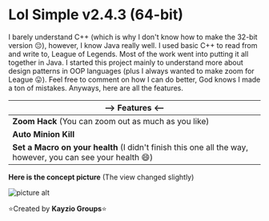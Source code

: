 # Lol Simple v2.4.3 (64-bit)

I barely understand C++ (which is why I don't know how to make the 
32-bit version :pensive:), however, I know Java really well. 
I used basic C++ to read from and write to, League of Legends.
Most of the work went into putting it all together in Java.
I started this project mainly to understand more about design
patterns in OOP languages (plus I always wanted to make zoom 
for League :stuck_out_tongue:). Feel free to comment on
how I can do better, God knows I made a ton of mistakes.
Anyways, here are all the features.

--> Features <--                                                                                                         |
----------------------------------------                                                                                 |
**Zoom Hack** (You can zoom out as much as you like)	                                                                 |
**Auto Minion Kill**                                                                                                     |
**Set a Macro on your health** (I didn't finish this one all the way, however, you can see your health :smile:)          |

**Here is the concept picture** (The view changed slightly)

![picture alt](https://raw.githubusercontent.com/Kayzio/Lol-Simple-x64/master/64-bit/res/images/concept_image.png "Lol Simple v2.4.3 example picture")

:star:Created by **Kayzio Groups**:star:
